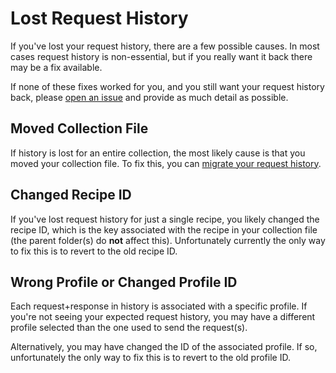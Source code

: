 # Lost Request History

If you've lost your request history, there are a few possible causes. In most cases request history is non-essential, but if you really want it back there may be a fix available.

If none of these fixes worked for you, and you still want your request history back, please [open an issue](https://github.com/LucasPickering/slumber/issues/new) and provide as much detail as possible.

## Moved Collection File

If history is lost for an entire collection, the most likely cause is that you moved your collection file. To fix this, you can [migrate your request history](../user_guide/cli/subcommands.md#history--migration).

## Changed Recipe ID

If you've lost request history for just a single recipe, you likely changed the recipe ID, which is the key associated with the recipe in your collection file (the parent folder(s) do **not** affect this). Unfortunately currently the only way to fix this is to revert to the old recipe ID.

## Wrong Profile or Changed Profile ID

Each request+response in history is associated with a specific profile. If you're not seeing your expected request history, you may have a different profile selected than the one used to send the request(s).

Alternatively, you may have changed the ID of the associated profile. If so, unfortunately the only way to fix this is to revert to the old profile ID.
